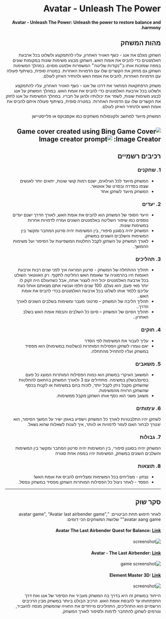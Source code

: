 <div dir='rtl' lang='he'>

# Avatar - Unleash The Power

**Avatar - Unleash The Power: Unleash the power to restore balance and harmony.**

## מהות המשחק
השחקן מגלם את אנג - כשף האוויר האחרון, עליו להתמקצע ולשלוט בכל ארבעת האלמנטים כדי להביס את אומת האש. השחקן מבצע משימות שונות במקומות שונים במפה שמזכות אותו ב״נקודות שליטה״ המשפרות אלמנט מסוים. במהלך המשימות השחקן גם מחזק את הקשרים שלו עם הדמויות האחרות. במטרה סופית, בשיתוף פעולה עם הדמויות האחרות, להביס את אומת האש ולהחזיר האיזון לעולם.

משחק הרפתקאות המתאר את דרכו של אנג - כשף האוויר האחרון, עליו להתמקצע ולשלוט בכל ארבעת האלמנטים כדי להביס את אומת האש. במהלך המשחק על אנג לבצע משימות שונות, לשפר את יכולותיו ולהגן על חבריו. במהלך המשימות על אנג לחזק את הקשרים שלו עם הדמויות האחרות. במטרה סופית, בשיתוף פעולה איתם להביס את אומת האש ולהחזיר האיזון לעולם.


המשחק מיועד למחשב ולקונסולות משחקים כמו אקסבוקס או פלייסטיישן

![Game Cover](https://i.ibb.co/3fCsDpY/image.png)
Game cover created using Bing Image Creator:
![Image creator prompt](https://i.ibb.co/bdtQBSC/image.png) 
---


## רכיבים רשמיים


### 1. שחקנים

* המשחק מיועד לכל הגילאים, ישנם רמות קושי שונות, יתאים יותר לאנשים שצפו בסדרה ובסרט של אווטאר.
* המשחק מיועד לשחקן אחד

### 2. יעדים

* היעד הסופי של המשחק הוא להביס את אומת האש, לאורך הדרך ישנם יעדים נוספים כמו שיפור השליטה באלמנטים השונים ועזרה לדמויות אחרות במשימות שונות.
* המשחק יהיה בסגנון סיפורי, בין המשימות יהיה סרטון המחבר ומקשר בין המשימות והשלבים השונים במשחק.
* לאורך המשחק על השחקן לקבל החלטות המשפיעות על הסיפור ועל משימות ההמשך.


### 3. תהליכים

* תהליך ההתחלה של המשחק - סרטון המראה איך לפני שנים רבות ארבעת האומות חיו בהרמוניה עד שאומת האש החליטה לתקוף. רק האווטאר השולט בכל ארבעת האלמנטים יכול היה לעצור אותה, אבל כשהעולם היה זקוק לו יותר מאי פעם, הוא נעלם. 100 שנים חלפו ועכשיו אתם מצאתם אותו! כעת עליכם ללמד אותו לשלוט בכל ארבעת האלמנטים בכדי להביס את אומת האש..
*	תהליך הליבה של המשחק – סרטוני מעבר ומשימות בשלבים השונים לאורך הדרך..
*	תהליך הסיום של המשחק – סיום כל השלבים והבסת אומת האש בשלב האחרון..

### 4. חוקים

* עליך לעבור את המשימות לפי הסדר
* יאם נגמרו לשחקן הפסילות המותרות (כשלונות במשימות) הוא מפסיד במשחק ועליו להתחיל מהתחלה.


### 5. משאבים
* המשאב העיקרי במשחק הוא כמות הפסילות המותרות המוצג כל פעם בסיום/כשלון במשימה. מתחילים עם 3 ולאורך המשחק בהתאם להחלטות שהשחקן מקבל ניתן לקבל יותר, לזכות בהם במשימות או לקנות בכסף שהשחקן הרוויח מהמשימות.
* משאב משני הוא כסף אותו השחקן מקבל ממשימות.


### 6. עימותים

לשחקן יהיו התלבטויות לאורך כל המשחק וישפיע באופן ישיר על המשך הסיפור, הוא יצטרך לבחור האם לעזור לדמויות או לוותר, איך לענות לשאלות שהוא נשאל.


### 7. גבולות

המשחק יהיה בסגנון סיפורי, בין המשימות יהיה סרטון המחבר ומקשר בין המשימות והשלבים השונים במשחק, המשימות יהיו במפה אחת סגורה
 

### 8. תוצאות

* נצחון - מצליחים בכל המשימות ומצליחים להביס את אומת האש!
* הפסד - לאחר ניצול כל הפסילות המותרות השחקן מפסיד במשחק ונפסל.

---

## סקר שוק

לאחר חיפוש תחת הביטויים: "avatar game", "Avatar last airbender game", "avatar aang game"
שלושת המשחקים הכי דומים:

#### Avatar The Last Airbender Quest for Balance: [Link](https://store.steampowered.com/app/1620030/Avatar_The_Last_Airbender__Quest_for_Balance/)
![screenshot](https://i.ibb.co/mbgh8nN/image.png)

#### Avatar - The Last Airbender: [Link](https://arcadespot.com/game/avatar-the-last-airbender/)
![game screenshot](https://i.ibb.co/3p3Y8L0/image.png)

#### Element Master 3D: [Link](https://apps.apple.com/il/app/element-master-3d/id1556517330?l=he)
![screenshot](https://i.ibb.co/0sq2R7h/Collage-Jan-10-2024.jpg)

הייחוד במשחק זה היא בדרך בה המשחק מעביר את הסיפור של אנג ואת דרך התפתחותו עד להבסת אומת האש.
הרכיב הבולט ביותר במשחק מבין הרכיבים הרשמיים הוא התהליכים, התהליכים מייחדים את החוויה שהמשחק מנסה להעביר, וגורמים לשחקן להתחבר לדמות ולסיפור לאורך המשחק.


</div>
